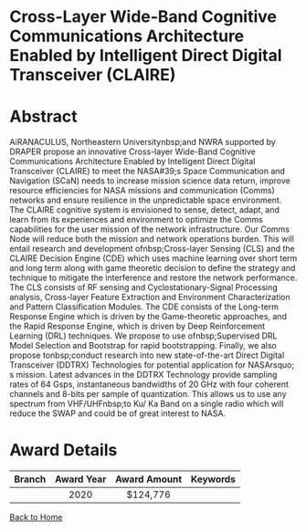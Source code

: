 
Cross-Layer Wide-Band Cognitive Communications Architecture Enabled by Intelligent Direct Digital Transceiver (CLAIRE)
======================================================================================================================

# Abstract


AiRANACULUS, Northeastern Universitynbsp;and NWRA supported by DRAPER propose an innovative Cross-layer Wide-Band Cognitive Communications Architecture Enabled by Intelligent Direct Digital Transceiver (CLAIRE) to meet the NASA#39;s Space Communication and Navigation (SCaN) needs to increase mission science data return, improve resource efficiencies for NASA missions and communication (Comms) networks and ensure resilience in the unpredictable space environment. The CLAIRE cognitive system is envisioned to sense, detect, adapt, and learn from its experiences and environment to optimize the Comms capabilities for the user mission of the network infrastructure. Our Comms Node will reduce both the mission and network operations burden. This will entail research and development ofnbsp;Cross-layer Sensing (CLS) and the CLAIRE Decision Engine (CDE) which uses machine learning over short term and long term along with game theoretic decision to define the strategy and technique to mitigate the interference and restore the network performance. The CLS consists of RF sensing and Cyclostationary-Signal Processing analysis, Cross-layer Feature Extraction and Environment Characterization and Pattern Classification Modules. The CDE consists of the Long-term Response Engine which is driven by the Game-theoretic approaches, and the Rapid Response Engine, which is driven by Deep Reinforcement Learning (DRL) techniques. We propose to use ofnbsp;Supervised DRL Model Selection and Bootstrap for rapid bootstrapping. Finally, we also propose tonbsp;conduct research into new state-of-the-art Direct Digital Transceiver (DDTRX) Technologies for potential application for NASArsquo; s mission. Latest advances in the DDTRX Technology provide sampling rates of 64 Gsps, instantaneous bandwidths of 20 GHz with four coherent channels and 8-bits per sample of quantization. This allows us to use any spectrum from VHF/UHFnbsp;to Ku/ Ka Band on a single radio which will reduce the SWAP and could be of great interest to NASA.  

# Award Details

|Branch|Award Year|Award Amount|Keywords|
| :---: | :---: | :---: | :---: |
||2020|$124,776||
  
  


[Back to Home](https://github.com/chrischow/dod_sbir_awards/CC/#687)